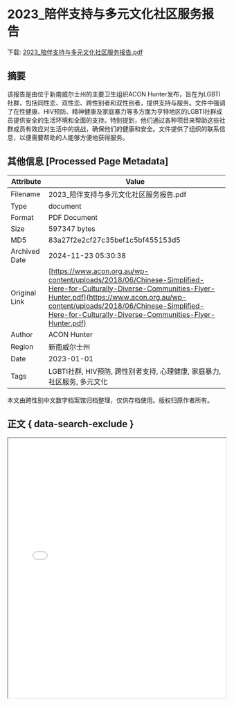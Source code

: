 # 2023_陪伴支持与多元文化社区服务报告

<!-- tcd_download_link -->
下载: [2023_陪伴支持与多元文化社区服务报告.pdf](2023_陪伴支持与多元文化社区服务报告.pdf)
<!-- tcd_download_link_end -->

## 摘要

<!-- tcd_abstract -->
该报告是由位于新南威尔士州的主要卫生组织ACON Hunter发布，旨在为LGBTI社群，包括同性恋、双性恋、跨性别者和双性别者，提供支持与服务。文件中强调了在性健康、HIV预防、精神健康及家庭暴力等多方面为亨特地区的LGBTI社群成员提供安全的生活环境和全面的支持。特别提到，他们通过各种项目来帮助这些社群成员有效应对生活中的挑战，确保他们的健康和安全。文件提供了组织的联系信息，以便需要帮助的人能够方便地获得服务。

<!-- tcd_abstract_end -->

## 其他信息 [Processed Page Metadata]

| Attribute       | Value                                  |
|-----------------|----------------------------------------|
| Filename        | 2023_陪伴支持与多元文化社区服务报告.pdf                             |
| Type            | document                                 |
| Format          | PDF Document                               |
| Size            | 597347 bytes                           |
| MD5             | 83a27f2e2cf27c35bef1c5bf455153d5                                  |
| Archived Date   | 2024-11-23 05:30:38                             |
| Original Link   | [https://www.acon.org.au/wp-content/uploads/2018/06/Chinese-Simplified-Here-for-Culturally-Diverse-Communities-Flyer-Hunter.pdf](https://www.acon.org.au/wp-content/uploads/2018/06/Chinese-Simplified-Here-for-Culturally-Diverse-Communities-Flyer-Hunter.pdf)                         |
| Author          | ACON Hunter                               |
| Region          | 新南威尔士州                               |
| Date            | 2023-01-01                                 |
| Tags            | LGBTI社群, HIV预防, 跨性别者支持, 心理健康, 家庭暴力, 社区服务, 多元文化                                 |

本文由跨性别中文数字档案馆归档整理，仅供存档使用。版权归原作者所有。


## 正文 { data-search-exclude }

<!-- tcd_main_text -->
<iframe src="../2023_陪伴支持与多元文化社区服务报告.pdf" width="100%" height="600px">
    <p>无法显示PDF，请下载查看。</p>
</iframe>
<!-- tcd_main_text_end -->

